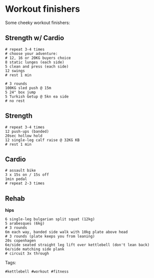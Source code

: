 # Workout finishers

Some cheeky workout finishers:

## Strength w/ Cardio

```shell
# repeat 3-4 times
# choose your adventure:
# 12, 16 or 20KG buyers choice
8 static lunges (each side)
5 clean and press (each side)
12 swings
# rest 1 min
```

```shell
# 3 rounds
100KG sled push @ 15m
5 24" box jump
5 Turkish Getup @ 5kn ea side
# no rest
```

## Strength

```shell
# repeat 3-4 times
12 push-ups (banded)
20sec hollow hold
12 single-leg calf raise @ 32KG KB
# rest 1 min
```

## Cardio

```shell
# assault bike
3 x 15s on / 15s off
1min pedal
# repeat 2-3 times
```

## Rehab

**hips**

```shell
6 single-leg bulgarian split squat (12kg)
5 arabesques (6kg)
# 3 rounds 
6m each way, banded side walk with 10kg plate above head
# 3 rounds (plate keeps you from leaning)
20s copenhagen
6e/side seated straight leg lift over kettlebell (don't lean back)
6e/side matching side plank
# circuit 3x through
```

Tags:

    #kettlebell #workout #fitness
